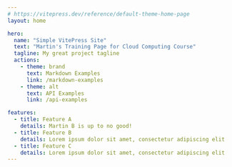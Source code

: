 ```yaml
---
# https://vitepress.dev/reference/default-theme-home-page
layout: home

hero:
  name: "Simple VitePress Site"
  text: "Martin's Training Page for Cloud Computing Course"
  tagline: My great project tagline
  actions:
    - theme: brand
      text: Markdown Examples
      link: /markdown-examples
    - theme: alt
      text: API Examples
      link: /api-examples

features:
  - title: Feature A
    details: Martin B is up to no good!
  - title: Feature B
    details: Lorem ipsum dolor sit amet, consectetur adipiscing elit
  - title: Feature C
    details: Lorem ipsum dolor sit amet, consectetur adipiscing elit
---
```


